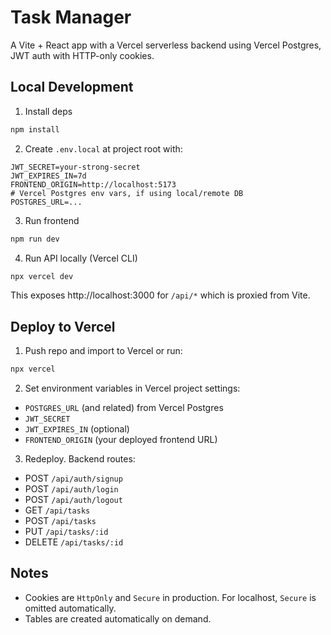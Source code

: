 # Task Manager

A Vite + React app with a Vercel serverless backend using Vercel Postgres, JWT auth with HTTP-only cookies.

## Local Development

1. Install deps
```bash
npm install
```

2. Create `.env.local` at project root with:
```
JWT_SECRET=your-strong-secret
JWT_EXPIRES_IN=7d
FRONTEND_ORIGIN=http://localhost:5173
# Vercel Postgres env vars, if using local/remote DB
POSTGRES_URL=...
```

3. Run frontend
```bash
npm run dev
```

4. Run API locally (Vercel CLI)
```bash
npx vercel dev
```
This exposes http://localhost:3000 for `/api/*` which is proxied from Vite.

## Deploy to Vercel

1. Push repo and import to Vercel or run:
```bash
npx vercel
```
2. Set environment variables in Vercel project settings:
- `POSTGRES_URL` (and related) from Vercel Postgres
- `JWT_SECRET`
- `JWT_EXPIRES_IN` (optional)
- `FRONTEND_ORIGIN` (your deployed frontend URL)

3. Redeploy. Backend routes:
- POST `/api/auth/signup`
- POST `/api/auth/login`
- POST `/api/auth/logout`
- GET `/api/tasks`
- POST `/api/tasks`
- PUT `/api/tasks/:id`
- DELETE `/api/tasks/:id`

## Notes
- Cookies are `HttpOnly` and `Secure` in production. For localhost, `Secure` is omitted automatically.
- Tables are created automatically on demand.
